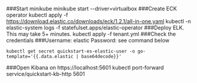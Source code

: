 ###Start minikube
    minikube start --driver=virtualbox
###Create ECK operator
    kubectl apply -f https://download.elastic.co/downloads/eck/1.2.1/all-in-one.yaml
    kubectl -n elastic-system logs -f statefulset.apps/elastic-operator
###Deploy ELK. This may take 5+ minutes.
    kubectl apply -f tenant.yml
###Check the credentials
###Username: elastic Password: see command below

    kubectl get secret quickstart-es-elastic-user -o go-template='{{.data.elastic | base64decode}}'
###Open Kibana on https://localhost:5601
    kubectl port-forward service/quickstart-kb-http 5601